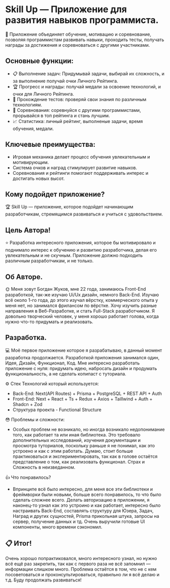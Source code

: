 # Skill Up — Приложение для развития навыков программиста.
🚀 Приложение объединяет обучение, мотивацию и соревнование, позволяя программистам развивать навыки, проходить тесты, получать награды за достижения и соревноваться с другими участниками.

## Основные функции:
- 📋 Выполнение задач: Придумывай задачи, выбирай их сложность, и за выполнение получай очки Личного Рейтинга.
- 🏆 Прогресс и награды: получай медали за освоение технологий, и очки для Личного Рейтинга.
- 📝 Прохождение тестов: проверяй свои знания по различным технологиям.
- 💪 Соревнования: соревнуйся с другими программистами, прорывайся в топ рейтинга и стань лучшим.
- 📈 Статистика: личный рейтинг, выполненые задачи, время обучения, медали.

## Ключевые преимущества:
- Игровая механика делает процесс обучения увлекательным и мотивирующим.
- Система очков и наград стимулирует развитие навыков.
- Соревнования и рейтинги помогают поддерживать интерес и достигать новых высот.

## Кому подойдет приложение?
🏆 Skill Up — приложение, которое подойдет начинающим разработчикам, стремящимся развиваться и учиться с удовольствием.

## Цель Автора!
⭐ Разработка интересного приложения, которое бы мотивировало и поднимало интерес к обучению и развитию разработчика,
делая его увлекательным и не скучным. Приложение должно подходить различным разработчикам, и не только.

## Об Авторе.
🌞 Меня зовут Богдан Жуков, мне 22 года, занимаюсь Front-End разработкой, так-же изучаю Ui/Ux дизайн, немного Back-End.
Изучаю всё около 1-го года, до этого изучал вёрстку, коммерческого опыта у меня нет, но занимался фрилансом по вёрстке.
Хочу изучить разные направления в Веб-Разработке, и стать Full-Stack разработчиком. Я довольно творческий человек,
у меня хорошо работает голова, когда нужно что-то придумать и реализовать.        
   
## Разработка.
💻 Моё первое приложение которое я разрабатываю, в данный момент разработка продолжается.
Разработкой приложения занимался один, Идея, Дизайн, Функционал, Код. Мне интересно разработать приложение
с нуля: придумать идею, набросать дизайн и продумать функциональность, а не сделать копипаст с туториала.

⚙️ Стек Технологий который используется:
- Back-End: Next(API Routes) + Prisma + PostgreSQL + REST API + Auth 
- Front-End: Next + React + Ts + Redux + Axios + Taillwind + Auth + Shadcn + Zod
- Структура проекта - Functional Structure

😳 Проблемы и сложности:
- Особых проблем не возникало, но иногда возникало недопонимание того, как работает та или иная библиотека. 
Это требовало дополнительных исследований, изучения документации и просмотра туториалов, поскольку раньше
я не понимал, как это устроено и как с этим работать. Думаю, стоит больше практиковаться и экспериментировать,
так как в голове остаётся представление о том, как реализовать функционал. Страх и Сложность в неизведанном.

👍 Что понравилось?
- Впринципе всё было интересно, для меня все эти библиотеки и фреймворки были новыми, больше всего понравилось,
то что было сделать сложнее всего. Делать авторизацию в приложении, я наконец-то узнал как это устроино и как
работает, интересно было настраивать Back-End, составлять структуру для Юзера, Задач, Наград и других сущностей,
Prisma прикольная штука, запросы на сервер, получение данных и тд. Очень выручили готовые UI компоненты, много
времени сэкономил.


## 📋 Итог!
Очень хорошо попрактиковался, много интересного узнал, но нужно всё ещё раз закрепить, так как с первого раза
не всё запомнил — информации слишком много. Проблема остаётся в том, что не с кем посоветоваться и проконсультироваться, 
правильно ли я всё делаю и т.д. Буду продолжать развиваться!      
 
   

 

 
